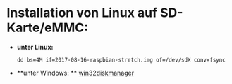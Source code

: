 # Installation von Linux auf SD-Karte/eMMC:

* **unter Linux:**
  ```
  dd bs=4M if=2017-08-16-raspbian-stretch.img of=/dev/sdX conv=fsync
  ```
* **unter Windows:  **
  [win32diskmanager](https://sourceforge.net/projects/win32diskimager/)



